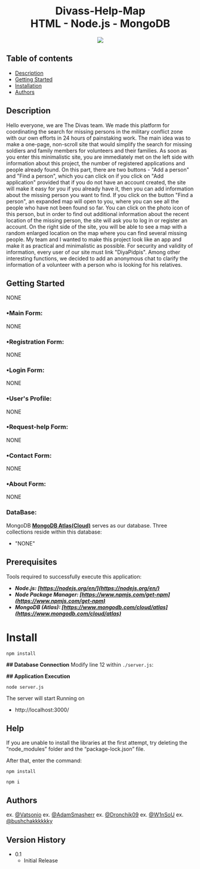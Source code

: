 <h1 align="center">
    <b>Divass-Help-Map<br> HTML - Node.js - MongoDB </b> 
<br>
</h1>


<p align="center">
  <a href="/License"><img src="https://img.shields.io/github/license/guruhariharaun/Registration-and-Login-Form-in-Nodejs-and-MongoDB.svg?style=flat-square"></a>
</p>


## Table of contents

* [Description](#description)
* [Getting Started](#getting-started)
* [Installation](#install)
* [Authors](#authors)


## Description

Hello everyone, we are The Divas team. We made this platform for coordinating the search for missing persons in the military conflict zone with our own efforts in 24 hours of painstaking work. The main idea was to make a one-page, non-scroll site that would simplify the search for missing soldiers and family members for volunteers and their families. As soon as you enter this minimalistic site, you are immediately met on the left side with information about this project, the number of registered applications and people already found. On this part, there are two buttons - "Add a person" and "Find a person", which you can click on if you click on "Add application" provided that if you do not have an account created, the site will make it easy for you if you already have it, then you can add information about the missing person you want to find. If you click on the button "Find a person", an expanded map will open to you, where you can see all the people who have not been found so far. You can click on the photo icon of this person, but in order to find out additional information about the recent location of the missing person, the site will ask you to log in or register an account. On the right side of the site, you will be able to see a map with a random enlarged location on the map where you can find several missing people. My team and I wanted to make this project look like an app and make it as practical and minimalistic as possible. For security and validity of information, every user of our site must link "DiyaPidpis". Among other interesting functions, we decided to add an anonymous chat to clarify the information of a volunteer with a person who is looking for his relatives.

## Getting Started

NONE

### •Main Form:

NONE

### •Registration Form:

NONE

### •Login Form:

NONE

### •User's Profile:

NONE

### •Request-help Form:

NONE

### •Contact Form:

NONE

### •About Form:

NONE

### DataBase:
MongoDB **[MongoDB Atlas(Cloud)](https://www.mongodb.com/cloud/atlas)** serves as our database. Three collections reside within this database:
- "NONE"

## Prerequisites
Tools required to successfully execute this application:

- ***Node.js: [https://nodejs.org/en/](https://nodejs.org/en/)***
- ***Node Package Manager: [https://www.npmjs.com/get-npm](https://www.npmjs.com/get-npm)***
- ***MongoDB (Atlas): [https://www.mongodb.com/cloud/atlas](https://www.mongodb.com/cloud/atlas)***

# Install 
```
npm install
```

**## Database Connection**
Modify line 12 within `./server.js`:

**## Application Execution**
```
node server.js
```

The server will start Running on
+ http://localhost:3000/

## Help

If you are unable to install the libraries at the first attempt, try deleting the “node_modules” folder and the “package-lock.json” file.

After that, enter the command:
```
npm install

npm i
```

## Authors

ex. [@Vatsonio](https://t.me/vatsonio)
ex. [@AdamSmasherr](https://t.me/IllaIlev)
ex. [@Dronchik09](https://t.me/andriy_chornobai)
ex. [@W1nSoU](https://t.me/W1nSoU)
ex. [@bushchakkkkkky](https://t.me/bushchakk)

## Version History
* 0.1
    * Initial Release
